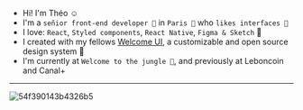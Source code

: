 
- Hi! I'm Théo ☺️
- I'm a `señior front-end developer 👴` in `Paris 🥖` who `likes interfaces 🎨`
- I love: `React`, `Styled components`, `React Native`, `Figma & Sketch` 💛
- I created with my fellows [Welcome UI](https://www.welcome-ui.com), a customizable and open source design system 🧨
- I'm currently at `Welcome to the jungle 🌴`, and previously at Leboncoin and Canal+

----

![54f390143b4326b5](https://user-images.githubusercontent.com/50322149/149029313-5d77e061-d70a-4db7-9c62-908b6aa1fad6.png) 
